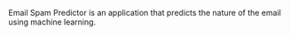 Email Spam Predictor is an application that predicts the nature of the email using machine learning.
